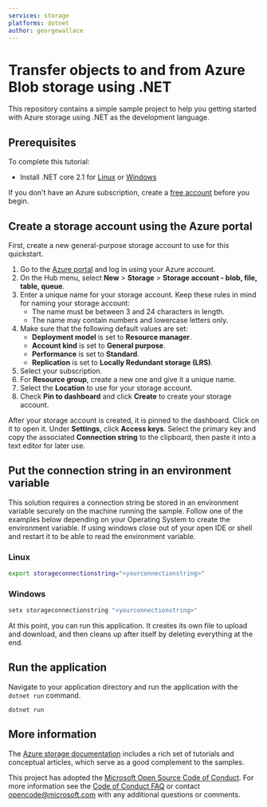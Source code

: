 ```yaml
---
services: storage
platforms: dotnet
author: georgewallace
---
```


# Transfer objects to and from Azure Blob storage using .NET

This repository contains a simple sample project to help you getting started with Azure storage using .NET as the development language.

## Prerequisites

To complete this tutorial:

* Install .NET core 2.1 for [Linux](/dotnet/core/linux-prerequisites?tabs=netcore2x) or [Windows](/dotnet/core/windows-prerequisites?tabs=netcore2x)

If you don't have an Azure subscription, create a [free account](https://azure.microsoft.com/free/?WT.mc_id=A261C142F) before you begin.

## Create a storage account using the Azure portal

First, create a new general-purpose storage account to use for this quickstart.

1. Go to the [Azure portal](https://portal.azure.com) and log in using your Azure account. 
2. On the Hub menu, select **New** > **Storage** > **Storage account - blob, file, table, queue**. 
3. Enter a unique name for your storage account. Keep these rules in mind for naming your storage account:
    - The name must be between 3 and 24 characters in length.
    - The name may contain numbers and lowercase letters only.
4. Make sure that the following default values are set: 
    - **Deployment model** is set to **Resource manager**.
    - **Account kind** is set to **General purpose**.
    - **Performance** is set to **Standard**.
    - **Replication** is set to **Locally Redundant storage (LRS)**.
5. Select your subscription. 
6. For **Resource group**, create a new one and give it a unique name. 
7. Select the **Location** to use for your storage account.
8. Check **Pin to dashboard** and click **Create** to create your storage account. 

After your storage account is created, it is pinned to the dashboard. Click on it to open it. Under **Settings**, click **Access keys**. Select the primary key and copy the associated **Connection string** to the clipboard, then paste it into a text editor for later use.

## Put the connection string in an environment variable

This solution requires a connection string be stored in an environment variable securely on the machine running the sample. Follow one of the examples below depending on your Operating System to create the environment variable. If using windows close out of your open IDE or shell and restart it to be able to read the environment variable.

### Linux

```bash
export storageconnectionstring="<yourconnectionstring>"
```
### Windows

```cmd
setx storageconnectionstring "<yourconnectionstring>"
```

At this point, you can run this application. It creates its own file to upload and download, and then cleans up after itself by deleting everything at the end.

## Run the application

Navigate to your application directory and run the application with the `dotnet run` command.

```
dotnet run
```

## More information

The [Azure storage documentation](https://docs.microsoft.com/azure/storage/) includes a rich set of tutorials and conceptual articles, which serve as a good complement to the samples.

This project has adopted the [Microsoft Open Source Code of Conduct](https://opensource.microsoft.com/codeofconduct/).
For more information see the [Code of Conduct FAQ](https://opensource.microsoft.com/codeofconduct/faq/) or
contact [opencode@microsoft.com](mailto:opencode@microsoft.com) with any additional questions or comments.